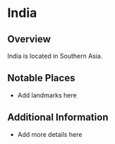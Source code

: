 # India
## Overview
India is located in Southern Asia.

## Notable Places
- Add landmarks here

## Additional Information
- Add more details here
